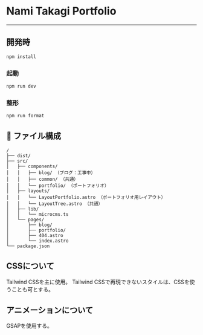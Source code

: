 # Nami Takagi Portfolio
---
## 開発時
```bash
npm install
```
### 起動
```bash
npm run dev
```
### 整形
```bash
npm run format
```

## 🚀 ファイル構成

```text
/
├── dist/
├── src/
│   ├── components/
│   │   ├── blog/ （ブログ：工事中）
│   │   ├── common/ （共通）
│   │   └── portfolio/ （ポートフォリオ）
│   ├── layouts/
│   │   └── LayoutPortfolio.astro （ポートフォリオ用レイアウト）
│   │   └── LayoutTree.astro （共通）
│   ├── lib/
│   │   └── microcms.ts
│   └── pages/
│       ├── blog/
│       ├── portfolio/
│       ├── 404.astro
│       └── index.astro
└── package.json
```

## CSSについて
Tailwind CSSを主に使用。
Tailwind CSSで再現できないスタイルは、CSSを使うことも可とする。

## アニメーションについて
GSAPを使用する。

